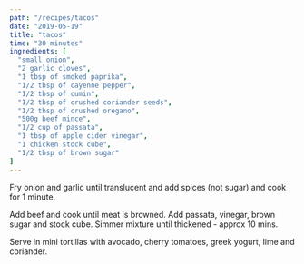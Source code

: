 ```yaml
---
path: "/recipes/tacos"
date: "2019-05-19"
title: "tacos"
time: "30 minutes"
ingredients: [
  "small onion",
  "2 garlic cloves",
  "1 tbsp of smoked paprika",
  "1/2 tbsp of cayenne pepper",
  "1/2 tbsp of cumin",
  "1/2 tbsp of crushed coriander seeds",
  "1/2 tbsp of crushed oregano",
  "500g beef mince",
  "1/2 cup of passata",
  "1 tbsp of apple cider vinegar",
  "1 chicken stock cube",
  "1/2 tbsp of brown sugar"
]
---
```


Fry onion and garlic until translucent and add spices (not sugar) and cook for 1 minute.

Add beef and cook until meat is browned. Add passata, vinegar, brown sugar and stock cube. Simmer mixture until thickened - approx 10 mins.

Serve in mini tortillas with avocado, cherry tomatoes, greek yogurt, lime and coriander.